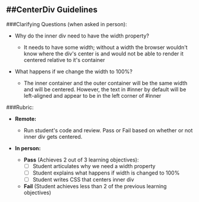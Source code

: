 ##CenterDiv Guidelines
-----------------------

###Clarifying Questions (when asked in person):

- Why do the inner div need to have the width property?

    - It needs to have some width; without a width the browser wouldn't know where the div's center is and would not be able to render it centered relative to it's container

- What happens if we change the width to 100%? 

    - The inner container and the outer container will be the same width and will be centered. However, the text in #inner by default will be left-aligned and appear to be in the left corner of #inner

###Rubric:

  - **Remote:**

    - Run student's code and review. Pass or Fail based on whether or not inner div gets centered.

  - **In person:**

    - **Pass** (Achieves 2 out of 3 learning objectives):
        - [ ] Student articulates why we need a width property
        - [ ] Student explains what happens if width is changed to 100%
        - [ ] Student writes CSS that centers inner div
    
    - **Fail** (Student achieves less than 2 of the previous learning objectives)


